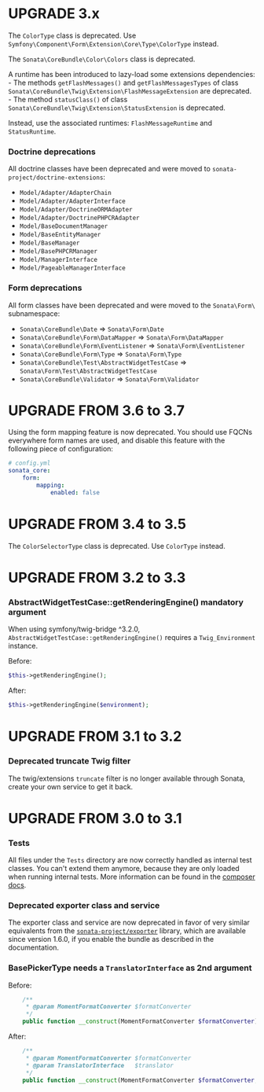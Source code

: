 UPGRADE 3.x
===========

The `ColorType` class is deprecated. Use 
`Symfony\Component\Form\Extension\Core\Type\ColorType` instead.

The `Sonata\CoreBundle\Color\Colors` class is deprecated.

A runtime has been introduced to lazy-load some extensions dependencies:
    - The methods `getFlashMessages()` and `getFlashMessagesTypes` of class
      `Sonata\CoreBundle\Twig\Extension\FlashMessageExtension` are deprecated.
    - The method `statusClass()` of class `Sonata\CoreBundle\Twig\Extension\StatusExtension`
      is deprecated.

Instead, use the associated runtimes: `FlashMessageRuntime` and `StatusRuntime`.

### Doctrine deprecations

All doctrine classes have been deprecated and were moved to `sonata-project/doctrine-extensions`:
 - `Model/Adapter/AdapterChain`
 - `Model/Adapter/AdapterInterface`
 - `Model/Adapter/DoctrineORMAdapter`
 - `Model/Adapter/DoctrinePHPCRAdapter`
 - `Model/BaseDocumentManager`
 - `Model/BaseEntityManager`
 - `Model/BaseManager`
 - `Model/BasePHPCRManager`
 - `Model/ManagerInterface`
 - `Model/PageableManagerInterface`
 
### Form deprecations

All form classes have been deprecated and were moved to the `Sonata\Form\` subnamespace:
 - `Sonata\CoreBundle\Date` => `Sonata\Form\Date`
 - `Sonata\CoreBundle\Form\DataMapper` => `Sonata\Form\DataMapper`
 - `Sonata\CoreBundle\Form\EventListener` => `Sonata\Form\EventListener`
 - `Sonata\CoreBundle\Form\Type` => `Sonata\Form\Type`
 - `Sonata\CoreBundle\Test\AbstractWidgetTestCase` => `Sonata\Form\Test\AbstractWidgetTestCase`
 - `Sonata\CoreBundle\Validator` => `Sonata\Form\Validator`

UPGRADE FROM 3.6 to 3.7
=======================

Using the form mapping feature is now deprecated. You should use FQCNs
everywhere form names are used, and disable this feature with the following
piece of configuration:

```yaml
# config.yml
sonata_core:
    form:
        mapping:
            enabled: false
```

UPGRADE FROM 3.4 to 3.5
=======================

The `ColorSelectorType` class is deprecated. Use `ColorType` instead.

UPGRADE FROM 3.2 to 3.3
=======================

### AbstractWidgetTestCase::getRenderingEngine() mandatory argument

When using symfony/twig-bridge ^3.2.0,
`AbstractWidgetTestCase::getRenderingEngine()` requires a `Twig_Environment` instance.

Before:

```php
$this->getRenderingEngine();
```

After:

```php
$this->getRenderingEngine($environment);
```

UPGRADE FROM 3.1 to 3.2
=======================

### Deprecated truncate Twig filter

The twig/extensions `truncate` filter is no longer available through Sonata, create your own service to get it back.

UPGRADE FROM 3.0 to 3.1
=======================

### Tests

All files under the ``Tests`` directory are now correctly handled as internal test classes.
You can't extend them anymore, because they are only loaded when running internal tests.
More information can be found in the [composer docs](https://getcomposer.org/doc/04-schema.md#autoload-dev).

### Deprecated exporter class and service

The exporter class and service are now deprecated in favor of very similar equivalents from the
[`sonata-project/exporter`](https://github.com/sonata-project/exporter) library,
which are available since version 1.6.0,
if you enable the bundle as described in the documentation.

### BasePickerType needs a ``TranslatorInterface`` as 2nd argument

Before:

```php
    /**
     * @param MomentFormatConverter $formatConverter
     */
    public function __construct(MomentFormatConverter $formatConverter)
```

After:

```php
    /**
     * @param MomentFormatConverter $formatConverter
     * @param TranslatorInterface   $translator
     */
    public function __construct(MomentFormatConverter $formatConverter, TranslatorInterface $translator)
```
